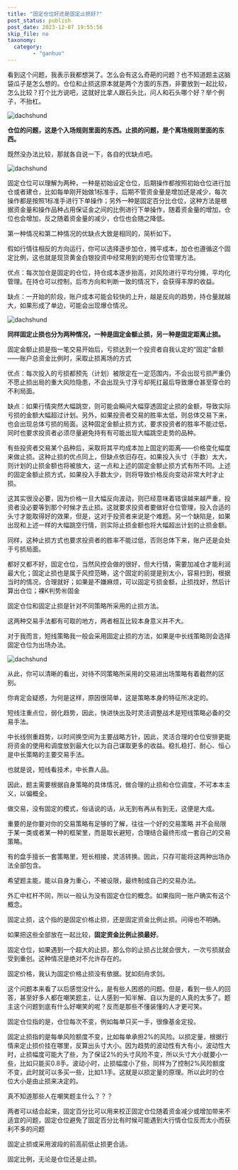 ```yaml
---
title: "固定仓位好还是固定止损好?"
post_status: publish
post_date: 2023-12-07 19:55:56
skip_file: no
taxonomy:
  category:
        - "ganhuo"
---
```


看到这个问题，我表示我都想哭了。怎么会有这么奇葩的问题？也不知道题主这脑袋瓜子是怎么想的。仓位和止损这原本就是两个方面的东西，非要放到一起比较，怎么比较？打个比方说吧，这就好比拿人跟石头比，问人和石头哪个好？举个例子，不抬杠。

![dachshund](https://cdn.fendou.la/funstoutiao/2020/12/162659513.png "2AD3F7E1-D44D-41e0-9B17-E0B212370A1E.png")

**仓位的问题，这是个入场规则里面的东西。止损的问题，是个离场规则里面的东西。**

既然没办法比较，那就各自说一下，各自的优缺点吧。

![dachshund](https://cdn.fendou.la/funstoutiao/2020/12/163622142.jpg "u=2335346654,1449778900&fm=26&gp=0.jpg")

固定仓位可以理解为两种，一种是初始设定仓位，后期操作都按照初始仓位进行加仓或者建仓，比如每单刚开始做1标准手，后期不管资金量是增加还是减少，每次操作都是按照1标准手进行下单操作；另外一种是固定百分比仓位，这种方法是根据资金量和操作品种占用保证金之间的比例进行下单操作，随着资金量的增加，仓位也会增加，反之随着资金量的减少，仓位也会随之降低。

第一种情况和第二种情况的优缺点大致是相同的，简析如下。

假如行情往相反的方向运行，你可以选择逐步加仓，摊平成本，加仓也遵循这个固定比例，这也就是现货黄金白银投资中经常用到的矩形仓位管理方法。

优点：每次加仓是固定的仓位，持仓成本逐步抬高，对风险进行平均分摊，平均化管理。在持仓可以控制，后市方向和判断一致的情况下，会获得丰厚的收益。

缺点：一开始的阶段，账户成本可能会较快的上升，越是反向的趋势，持仓量就越大，如果形成了单边，可能会出现爆仓情况。

![dachshund](https://cdn.fendou.la/funstoutiao/2020/12/163629767.png "C6CBADE7-1EE0-4015-B125-D72914519CAD.png")

**同样固定止损也分为两种情况，一种是固定金额止损，另一种是固定距离止损。**

固定金额止损是指一笔交易开始后，亏损达到一个投资者自我认定的“固定”金额——账户总资金比例时，采取止损离场的方式　　

优点：每次投入的亏损都预先（计划）被限定在一定范围内，不会出现亏损严重仍不愿止损出局的重大风险隐患，不会出现头寸浮亏却死扛最后导致爆仓甚至穿仓的不利局面。　

缺点：如果行情突然大幅跳空，则可能会瞬间大幅穿透固定止损的金额，导致实际亏损的金额大幅超过计划。另外，如果投资者交易的胜率太低，则总体交易下来，也会出现总体亏损的局面。这种固定金额止损方式，要求投资者的胜率不能过低，同时也要求投资者必须尽量避免持有有可能出现大幅跳空走势的品种。　

有些投资者交易某个品种后，采取将其平均成本加上固定的距离——价格变化幅度来做止损。这种止损的优点同上，但缺点依旧存在。如果投入头寸（手数）太大，则计划的止损金额也将被放大，这一点和上述的固定金额止损方式有所不同。上述的固定金额止损方式，如果投入手数太少，则将导致价格反向变动非常大时才止损。

这其实很没必要，因为价格一旦大幅反向波动，则已经意味着错误越来越严重，投资者没必要等到那个时候才去止损。这就要求投资者要做好仓位管理，投入合适的头寸才能取得好的效果，但是，这对于投资者来说是个难题。另一个缺陷是，如果出现和上述一样的大幅跳空行情，则实际止损金额也将大幅超出计划的止损金额。　　

同样，这种止损方式也要求投资者的胜率不能过低，否则总体下来，账户还是会处于亏损局面。

都好又都不好，固定仓位，当然风控会做的很好，但大行情，需要加减仓才能利润最大化；固定止损也是属于风控范畴，这个固定的前提是别太小，容易扫到，根据当时的情况，合理就好；如果是不嫌麻烦，可以固定亏损金额，止损找好，然后计算出仓位；裸K判势㊗️固金

固定仓位和固定止损是针对不同策略所采用的止损方法。

这两种交易手法都有可取的地方，两者相互比较本身意义并不大。

对于我而言，短线策略我一般会采用固定止损的方法，如果是中长线策略则会选择固定仓位为出场办法。

![dachshund](https://cdn.fendou.la/funstoutiao/2020/12/182146248.jpg "换骨岩.jpg")

从此，你可以清晰的看出，对待不同策略所采用的交易进出场策略有着截然的区别。

你肯定会疑惑，为何是这样，原因很简单，这是策略本身的特征所决定的。

短线注重点位，弱化趋势，因此，快进快出及时灵活调整战术是短线策略必备的交易手法。

中长线侧重趋势，以时间换空间为主要战略方针，因此，灵活合理的仓位安排更能将资金的使用和调度放到最大化以为自己谋取更多的收益。稳扎稳打、耐心、恒心是中长策略的主要交易手法。

也就是说，短线看技术，中长靠人品。

因此，题主需要根据自身策略的具体情况，做合理的止损和仓位调度，不可本本主义，以偏概全。

做交易，没有固定的模式，俗话说的话，从无到有再从有到无，这便是大成。

重要的是你要对你的交易策略有足够的了解，往往一个好的交易策略 并不会局限于某一类或者某一种的框架里，而是取长避短，合理结合最终形成一套自己的交易策略。

有的盘手擅长一套策略里，短长相接，灵活转换。因此，只存可能将这两种出场办法全部包含。

希望题主能，能以自身为重心，不被设限，最终制成自己的交易办法。

外汇中杠杆不同，所以一般认为没有固定仓位的概念。如果指同一账户确实有这个概念。

固定止损，这个指的是固定价格止损，还是固定资金比例止损。问得也不明确。

如果把这些全部放在一起比较，**固定资金比例止损最好**。

固定仓位，如果遇到一个超大的止损，那么你的止损占比就会很大，一次亏损就会受到重创。这种情况是绝对不允许存在的。

固定价格，我认为固定价格止损没有依据。犹如刻舟求剑。

这个问题本来看了以后感觉没什么，是有些人困惑的问题。但是，看到一些人的回答，甚至好多人都在嘲笑题主，让人感到一知半解、自以为是的人真的太多了。题主这个问题到底有什么好嘲笑的呢？反而是那些不懂装懂的人才更可笑。

固定仓位指的是，仓位每次不变，例如每单只买一手，很像基金定投。

固定止损指的是每单风险额度不变，比如每单承担2%的风险。以损定量，根据行情来定止损价挂在哪里，反算出头寸大小。因为趋势的波动性有大有小，波动性大时，止损幅度可能大了些，为了保证2%的头寸风险​不变，所以头寸大小就要小一些，比如只能买0.8手。波动小时，止损幅度小了些，同样为了控制2%风险额度不变，此时就可以多买一些，比如1.1手。这就是以损定量的原理。所以此时的仓位大小是由止损来决定的。

真不知道那些人在嘲笑题主什么？？？​

两者可以结合起来，固定百分比可以用来校正固定仓位随着资金减少或增加带来不适宜的问题，固定仓位避免了固定百分比有时候可能遇到大行情仓位反而太小而获利不多的问题

固定止损或采用波段的前高前低止损更合适。

固定比例，无论是仓位还是止损。
